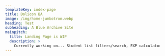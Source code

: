```yaml
---
templateKey: index-page
title: Dolicon BA
image: /img/home-jumbotron.webp
heading: Test
subheading: A Blue Archive Site
mainpitch:
  title: Landing Page is WIP
  description: >
    Currently working on... Student list filters/search, EXP calculator, gacha simulator
---
```

